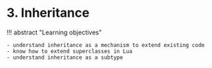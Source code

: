 # 3. Inheritance

!!! abstract "Learning objectives"

    - understand inheritance as a mechanism to extend existing code
    - know how to extend superclasses in Lua
    - understand inheritance as a subtype
